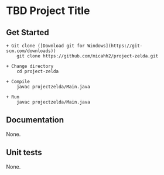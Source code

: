 # TBD Project Title

## Get Started
    + Git clone ([Download git for Windows](https://git-scm.com/downloads))
        git clone https://github.com/micahh2/project-zelda.git

    + Change directory
        cd project-zelda

    + Compile
        javac projectzelda/Main.java

    + Run
        javac projectzelda/Main.java

## Documentation

None.

## Unit tests

None.
